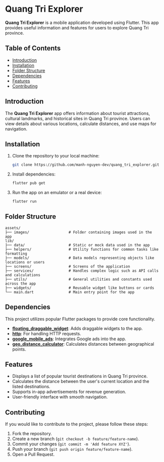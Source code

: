 # Quang Tri Explorer

**Quang Tri Explorer** is a mobile application developed using Flutter. This app provides useful information and features for users to explore Quang Tri province.

## Table of Contents

- [Introduction](#introduction)
- [Installation](#installation)
- [Folder Structure](#folder-structure)
- [Dependencies](#dependencies)
- [Features](#features)
- [Contributing](#contributing)

## Introduction

The **Quang Tri Explorer** app offers information about tourist attractions, cultural landmarks, and historical sites in Quang Tri province. Users can view details about various locations, calculate distances, and use maps for navigation.

## Installation

1. Clone the repository to your local machine:

   ```bash
   git clone https://github.com/manh-nguyen-dev/quang_tri_explorer.git
   ```

2. Install dependencies:

   ```bash
   flutter pub get
   ```

3. Run the app on an emulator or a real device:

   ```bash
   flutter run
   ```

## Folder Structure

```
assets/
├── images/                  # Folder containing images used in the app
lib/
├── data/                    # Static or mock data used in the app  
├── helpers/                 # Utility functions for common tasks like formatting
├── models/                  # Data models representing objects like locations or users
├── screens/                 # Screens of the application
├── services/                # Handles complex logic such as API calls and calculations
├── utils/                   # General utilities and constants used across the app
├── widgets/                 # Reusable widget like buttons or cards
└── main.dart                # Main entry point for the app
```

## Dependencies

This project utilizes popular Flutter packages to provide core functionality.

- **[floating_draggable_widget](https://pub.dev/packages/floating_draggable_widget)**: Adds draggable widgets to the app.
- **[http](https://pub.dev/packages/http)**: For handling HTTP requests.
- **[google_mobile_ads](https://pub.dev/packages/google_mobile_ads)**: Integrates Google ads into the app.
- **[geo_distance_calculator](https://pub.dev/packages/geo_distance_calculator)**: Calculates distances between geographical points.

## Features

- Displays a list of popular tourist destinations in Quang Tri province.
- Calculates the distance between the user's current location and the listed destinations.
- Supports in-app advertisements for revenue generation.
- User-friendly interface with smooth navigation.

## Contributing

If you would like to contribute to the project, please follow these steps:

1. Fork the repository.
2. Create a new branch (`git checkout -b feature/feature-name`).
3. Commit your changes (`git commit -m 'Add feature XYZ'`).
4. Push your branch (`git push origin feature/feature-name`).
5. Open a Pull Request.